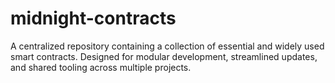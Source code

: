 # midnight-contracts

A centralized repository containing a collection of essential and widely used smart contracts. Designed for modular development, streamlined updates, and shared tooling across multiple projects.
